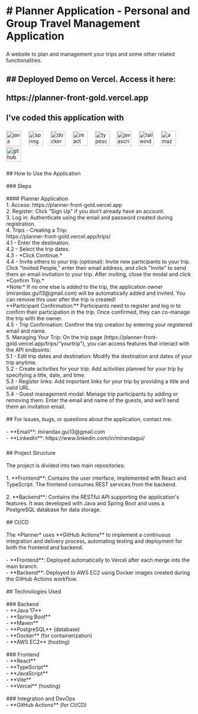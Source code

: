 <h1 align="left"># Planner Application - Personal and Group Travel Management Application</h1>

###

<p align="left">A website to plan and management your trips and some other related functionalities.</p>

###

<h2 align="left">## Deployed Demo on Vercel. Access it here:<br><br>https://planner-front-gold.vercel.app</h2>

###

<h2 align="left">I've coded this application with</h2>

###

<div align="left">
  <img src="https://cdn.jsdelivr.net/gh/devicons/devicon/icons/java/java-original.svg" height="40" alt="java logo"  />
  <img width="12" />
  <img src="https://cdn.jsdelivr.net/gh/devicons/devicon/icons/spring/spring-original.svg" height="40" alt="spring logo"  />
  <img width="12" />
  <img src="https://cdn.jsdelivr.net/gh/devicons/devicon/icons/docker/docker-original.svg" height="40" alt="docker logo"  />
  <img width="12" />
  <img src="https://cdn.jsdelivr.net/gh/devicons/devicon/icons/react/react-original.svg" height="40" alt="react logo"  />
  <img width="12" />
  <img src="https://cdn.jsdelivr.net/gh/devicons/devicon/icons/typescript/typescript-original.svg" height="40" alt="typescript logo"  />
  <img width="12" />
  <img src="https://cdn.jsdelivr.net/gh/devicons/devicon/icons/javascript/javascript-original.svg" height="40" alt="javascript logo"  />
  <img width="12" />
  <img src="https://cdn.jsdelivr.net/gh/devicons/devicon/icons/tailwindcss/tailwindcss-original-wordmark.svg" height="40" alt="tailwindcss logo"  />
  <img width="12" />
  <img src="https://cdn.jsdelivr.net/gh/devicons/devicon/icons/amazonwebservices/amazonwebservices-line-wordmark.svg" height="40" alt="amazonwebservices logo"  />
  <img width="12" />
  <img src="https://cdn.jsdelivr.net/gh/devicons/devicon/icons/github/github-original.svg" height="40" alt="github logo"  />
</div>

###

<p align="left">## How to Use the Application<br><br>
### Steps<br><br>
#### Planner Application<br>1. Access: https://planner-front-gold.vercel.app<br>2. Register: Click "Sign Up" if you don’t already have an account.<br>3. Log in: Authenticate using the email and password created during registration.<br>4. Trips - Creating a Trip:<br>   https://planner-front-gold.vercel.app/trips/<br>   4.1 - Enter the destination.<br>   4.2 - Select the trip dates.<br>   4.3 - *Click Continue.*<br>   4.4 - Invite others to your trip (optional): Invite new participants to your trip. Click "Invited People," enter their email address, and click "Invite" to send them an email invitation to your trip. After inviting, close the modal and click *Confirm Trip.*<br>   *Note:* If no one else is added to the trip, the application owner (mirandax.gui13@gmail.com) will be automatically added and invited. You can remove this user after the trip is created!<br>   **Participant Confirmation:** Participants need to register and log in to confirm their participation in the trip. Once confirmed, they can co-manage the trip with the owner.<br>   4.5 - Trip Confirmation: Confirm the trip creation by entering your registered email and name.<br>5. Managing Your Trip: On the trip page (https://planner-front-gold.vercel.app/trips/"yourtrip"), you can access features that interact with the API endpoints:<br>   5.1 - Edit trip dates and destination: Modify the destination and dates of your trip anytime.<br>   5.2 - Create activities for your trip: Add activities planned for your trip by specifying a title, date, and time.<br>   5.3 - Register links: Add important links for your trip by providing a title and valid URL.<br>   5.4 - Guest management modal: Manage trip participants by adding or removing them. Enter the email and name of the guests, and we’ll send them an invitation email.<br><br>## For issues, bugs, or questions about the application, contact me:<br><br>- **Email**: mirandax.gui13@gmail.com<br>- **LinkedIn**: https://www.linkedin.com/in/mirandagui/</p>

###

<p align="left">## Project Structure<br><br>The project is divided into two main repositories:<br><br>1. **Frontend**: Contains the user interface, implemented with React and TypeScript. The frontend consumes REST services from the backend.<br><br>2. **Backend**: Contains the RESTful API supporting the application's features. It was developed with Java and Spring Boot and uses a PostgreSQL database for data storage.<br><br>## CI/CD<br><br>The *Planner* uses **GitHub Actions** to implement a continuous integration and delivery process, automating testing and deployment for both the frontend and backend.<br><br>- **Frontend**: Deployed automatically to Vercel after each merge into the main branch.<br>- **Backend**: Deployed to AWS EC2 using Docker images created during the GitHub Actions workflow.<br><br>## Technologies Used<br><br>
### Backend<br>- **Java 17**<br>- **Spring Boot**<br>- **Maven**<br>- **PostgreSQL** (database)<br>- **Docker** (for containerization)<br>- **AWS EC2** (hosting)<br><br>
### Frontend<br>- **React**<br>- **TypeScript**<br>- **JavaScript**<br>- **Vite**<br>- **Vercel** (hosting)<br><br>
### Integration and DevOps<br>- **GitHub Actions** (for CI/CD)</p>

###
